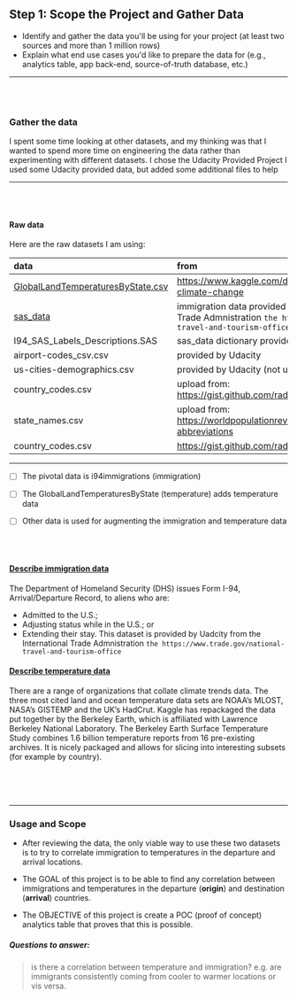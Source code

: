 
## Step 1: Scope the Project and Gather Data
- Identify and gather the data you'll be using for your project (at least two sources and more than 1 million rows)
- Explain what end use cases you'd like to prepare the data for (e.g., analytics table, app back-end, source-of-truth database, etc.)

---


<br/>
<br/>



### Gather the data
I spent some time looking at other datasets, and my thinking was that I wanted to spend more time on engineering the data rather than experimenting with different datasets. 
I chose the Udacity Provided Project
I used some Udacity provided data, but added some additional files to help 

---


<br/>
<br/>


#### Raw data
Here are the raw datasets I am using:

| data                                     | from                                                                                                                                           |
|:-----------------------------------------|:-----------------------------------------------------------------------------------------------------------------------------------------------|
| <u>GlobalLandTemperaturesByState.csv</u> | https://www.kaggle.com/datasets/sohelranaccselab/global-climate-change                                                                         |
| <u>sas_data</u>                          | immigration data provided by Udacity from the International Trade Admnistration `the https://www.trade.gov/national-travel-and-tourism-office` |
| I94_SAS_Labels_Descriptions.SAS          | sas_data dictionary provided by Udacity                                                                                                        |
| airport-codes_csv.csv                    | provided by Udacity                                                                                                                            |
| us-cities-demographics.csv               | provided by Udacity (not used yet)                                                                                                             |
| country_codes.csv                        | upload from: https://gist.github.com/radcliff/f09c0f88344a7fcef373                                                                             |
| state_names.csv                          | upload from: https://worldpopulationreview.com/states/state-abbreviations                                                                      |
| country_codes.csv                        | https://gist.github.com/radcliff/f09c0f88344a7fcef373                                                                                          |


---

- [ ] The pivotal data is i94immigrations (immigration)
- [ ] The GlobalLandTemperaturesByState (temperature) adds temperature data 
- [ ] Other data is used for augmenting the immigration and temperature data



<br/>
<br/>


#### <u>Describe immigration data</u>
The Department of Homeland Security (DHS) issues Form I-94, Arrival/Departure Record, to aliens who are:
- Admitted to the U.S.;
- Adjusting status while in the U.S.; or
- Extending their stay.
  This dataset is provided by Uadcity from the International Trade Admnistration `the https://www.trade.gov/national-travel-and-tourism-office`


#### <u>Describe temperature data</u>
There are a range of organizations that collate climate trends data. The three most cited land and ocean temperature data sets are NOAA’s MLOST, NASA’s GISTEMP and the UK’s HadCrut.
Kaggle has repackaged the data put together by the Berkeley Earth, which is affiliated with Lawrence Berkeley National Laboratory.
The Berkeley Earth Surface Temperature Study combines 1.6 billion temperature reports from 16 pre-existing archives.
It is nicely packaged and allows for slicing into interesting subsets (for example by country).



<br/>
<br/>
<br/>


---

### Usage and Scope

- After reviewing the data, the only viable way to use these two datasets is to try to correlate immigration to temperatures in the departure and arrival locations.

- The GOAL of this project is to be able to find any correlation between immigrations and temperatures in the departure (**origin**) and destination (**arrival**) countries.

- The OBJECTIVE of this project is create a POC (proof of concept) analytics table that proves that this is possible.


##### Questions to answer: 
> is there a correlation between temperature and immigration? e.g. are immigrants consistently coming from cooler to warmer locations or vis versa.

